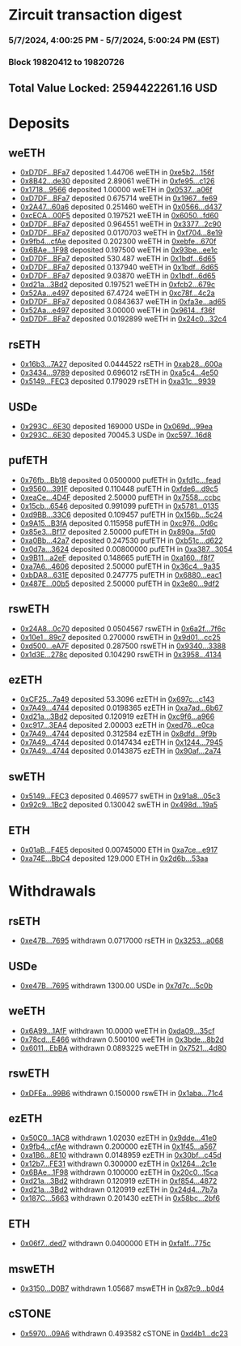 # Zircuit transaction digest
### 5/7/2024, 4:00:25 PM - 5/7/2024, 5:00:24 PM (EST)
### Block 19820412 to 19820726

## Total Value Locked: 2594422261.16 USD

# Deposits
## weETH
- [0xD7DF...BFa7](https://etherscan.io/address/0xD7DF7E085214743530afF339aFC420c7c720BFa7) deposited 1.44706 weETH in [0xe5b2...156f](https://etherscan.io/tx/0xD7DF7E085214743530afF339aFC420c7c720BFa7)
- [0x8B42...de30](https://etherscan.io/address/0x8B42d2b3Fbf1b28935612D644357C2C56d58de30) deposited 2.89061 weETH in [0xfe95...c126](https://etherscan.io/tx/0x8B42d2b3Fbf1b28935612D644357C2C56d58de30)
- [0x1718...9566](https://etherscan.io/address/0x1718CBBB004D7eFCb7855b0DA7Bb9e3d4C999566) deposited 1.00000 weETH in [0x0537...a06f](https://etherscan.io/tx/0x1718CBBB004D7eFCb7855b0DA7Bb9e3d4C999566)
- [0xD7DF...BFa7](https://etherscan.io/address/0xD7DF7E085214743530afF339aFC420c7c720BFa7) deposited 0.675714 weETH in [0x1967...fe69](https://etherscan.io/tx/0xD7DF7E085214743530afF339aFC420c7c720BFa7)
- [0x2A47...60a6](https://etherscan.io/address/0x2A47ff65b459Fd973e398dee7D12975a04dE60a6) deposited 0.251460 weETH in [0x0566...d437](https://etherscan.io/tx/0x2A47ff65b459Fd973e398dee7D12975a04dE60a6)
- [0xcECA...00F5](https://etherscan.io/address/0xcECAd9D395c2Baa4AF6d715A7115aF125D9000F5) deposited 0.197521 weETH in [0x6050...fd60](https://etherscan.io/tx/0xcECAd9D395c2Baa4AF6d715A7115aF125D9000F5)
- [0xD7DF...BFa7](https://etherscan.io/address/0xD7DF7E085214743530afF339aFC420c7c720BFa7) deposited 0.964551 weETH in [0x3377...2c90](https://etherscan.io/tx/0xD7DF7E085214743530afF339aFC420c7c720BFa7)
- [0xD7DF...BFa7](https://etherscan.io/address/0xD7DF7E085214743530afF339aFC420c7c720BFa7) deposited 0.0170703 weETH in [0xf704...8e19](https://etherscan.io/tx/0xD7DF7E085214743530afF339aFC420c7c720BFa7)
- [0x9fb4...cfAe](https://etherscan.io/address/0x9fb40D5b8b046104fF23ae13532f49B5d49DcfAe) deposited 0.202300 weETH in [0xebfe...670f](https://etherscan.io/tx/0x9fb40D5b8b046104fF23ae13532f49B5d49DcfAe)
- [0x6BAe...1F98](https://etherscan.io/address/0x6BAec7103959D1E91D22EE61C6aEA1Df4D4c1F98) deposited 0.197500 weETH in [0x93be...ee1c](https://etherscan.io/tx/0x6BAec7103959D1E91D22EE61C6aEA1Df4D4c1F98)
- [0xD7DF...BFa7](https://etherscan.io/address/0xD7DF7E085214743530afF339aFC420c7c720BFa7) deposited 530.487 weETH in [0x1bdf...6d65](https://etherscan.io/tx/0xD7DF7E085214743530afF339aFC420c7c720BFa7)
- [0xD7DF...BFa7](https://etherscan.io/address/0xD7DF7E085214743530afF339aFC420c7c720BFa7) deposited 0.137940 weETH in [0x1bdf...6d65](https://etherscan.io/tx/0xD7DF7E085214743530afF339aFC420c7c720BFa7)
- [0xD7DF...BFa7](https://etherscan.io/address/0xD7DF7E085214743530afF339aFC420c7c720BFa7) deposited 9.03870 weETH in [0x1bdf...6d65](https://etherscan.io/tx/0xD7DF7E085214743530afF339aFC420c7c720BFa7)
- [0xd21a...3Bd2](https://etherscan.io/address/0xd21aFba6C8662bEa10f774abCF53Cf66b2b13Bd2) deposited 0.197521 weETH in [0xfcb2...679c](https://etherscan.io/tx/0xd21aFba6C8662bEa10f774abCF53Cf66b2b13Bd2)
- [0x52Aa...e497](https://etherscan.io/address/0x52Aa899454998Be5b000Ad077a46Bbe360F4e497) deposited 67.4724 weETH in [0xc78f...4c2a](https://etherscan.io/tx/0x52Aa899454998Be5b000Ad077a46Bbe360F4e497)
- [0xD7DF...BFa7](https://etherscan.io/address/0xD7DF7E085214743530afF339aFC420c7c720BFa7) deposited 0.0843637 weETH in [0xfa3e...ad65](https://etherscan.io/tx/0xD7DF7E085214743530afF339aFC420c7c720BFa7)
- [0x52Aa...e497](https://etherscan.io/address/0x52Aa899454998Be5b000Ad077a46Bbe360F4e497) deposited 3.00000 weETH in [0x9614...f36f](https://etherscan.io/tx/0x52Aa899454998Be5b000Ad077a46Bbe360F4e497)
- [0xD7DF...BFa7](https://etherscan.io/address/0xD7DF7E085214743530afF339aFC420c7c720BFa7) deposited 0.0192899 weETH in [0x24c0...32c4](https://etherscan.io/tx/0xD7DF7E085214743530afF339aFC420c7c720BFa7)
## rsETH
- [0x16b3...7A27](https://etherscan.io/address/0x16b351E397a438eD065f8a67E59e56C1f99d7A27) deposited 0.0444522 rsETH in [0xab28...600a](https://etherscan.io/tx/0x16b351E397a438eD065f8a67E59e56C1f99d7A27)
- [0x3434...9789](https://etherscan.io/address/0x34349c5569e7B846c3558961552D2202760A9789) deposited 0.696012 rsETH in [0xa5c4...4e50](https://etherscan.io/tx/0x34349c5569e7B846c3558961552D2202760A9789)
- [0x5149...FEC3](https://etherscan.io/address/0x514957A4857992F0b1D6ffF57B60123AB581FEC3) deposited 0.179029 rsETH in [0xa31c...9939](https://etherscan.io/tx/0x514957A4857992F0b1D6ffF57B60123AB581FEC3)
## USDe
- [0x293C...6E30](https://etherscan.io/address/0x293C6937D8D82e05B01335F7B33FBA0c8e256E30) deposited 169000 USDe in [0x069d...99ea](https://etherscan.io/tx/0x293C6937D8D82e05B01335F7B33FBA0c8e256E30)
- [0x293C...6E30](https://etherscan.io/address/0x293C6937D8D82e05B01335F7B33FBA0c8e256E30) deposited 70045.3 USDe in [0xc597...16d8](https://etherscan.io/tx/0x293C6937D8D82e05B01335F7B33FBA0c8e256E30)
## pufETH
- [0x76fb...Bb18](https://etherscan.io/address/0x76fb696413C657a9FEDc14F2d664b700440ABb18) deposited 0.0500000 pufETH in [0xfd1c...fead](https://etherscan.io/tx/0x76fb696413C657a9FEDc14F2d664b700440ABb18)
- [0x9560...391F](https://etherscan.io/address/0x956091bc1E7E086EF4f1b479453eC9627B54391F) deposited 0.110448 pufETH in [0xfde6...d9c5](https://etherscan.io/tx/0x956091bc1E7E086EF4f1b479453eC9627B54391F)
- [0xeaCe...4D4F](https://etherscan.io/address/0xeaCe03ee098cBF1b31bcA427F0A0dc6d573c4D4F) deposited 2.50000 pufETH in [0x7558...ccbc](https://etherscan.io/tx/0xeaCe03ee098cBF1b31bcA427F0A0dc6d573c4D4F)
- [0x15cb...6546](https://etherscan.io/address/0x15cb2e57B05E1cD8dd7C4a6Ec4a5e5b4d7A56546) deposited 0.991099 pufETH in [0x5781...0135](https://etherscan.io/tx/0x15cb2e57B05E1cD8dd7C4a6Ec4a5e5b4d7A56546)
- [0xd9BB...33C6](https://etherscan.io/address/0xd9BB687768F55b1d141672EF64Ba96680EA733C6) deposited 0.109457 pufETH in [0x156b...5c24](https://etherscan.io/tx/0xd9BB687768F55b1d141672EF64Ba96680EA733C6)
- [0x9A15...B3fA](https://etherscan.io/address/0x9A15E3018F7476b86Dd018a1B46584716c04B3fA) deposited 0.115958 pufETH in [0xc976...0d6c](https://etherscan.io/tx/0x9A15E3018F7476b86Dd018a1B46584716c04B3fA)
- [0x85e3...Bf17](https://etherscan.io/address/0x85e3F17C84E239ceC91E42Ab3df021DB45feBf17) deposited 2.50000 pufETH in [0x890a...5fd0](https://etherscan.io/tx/0x85e3F17C84E239ceC91E42Ab3df021DB45feBf17)
- [0xa0Bb...42a7](https://etherscan.io/address/0xa0Bb394Be5CC8783BD1f00E3843088791B5242a7) deposited 0.247530 pufETH in [0xb51c...d622](https://etherscan.io/tx/0xa0Bb394Be5CC8783BD1f00E3843088791B5242a7)
- [0x0d7a...3624](https://etherscan.io/address/0x0d7a75Ec5C948A8f910Fb0Af4Ed63D2fccE03624) deposited 0.00800000 pufETH in [0xa387...3054](https://etherscan.io/tx/0x0d7a75Ec5C948A8f910Fb0Af4Ed63D2fccE03624)
- [0x9B11...a2eF](https://etherscan.io/address/0x9B11fAC1657E0aa9C31bd29d47Cb85494D55a2eF) deposited 0.148665 pufETH in [0xa160...f8f7](https://etherscan.io/tx/0x9B11fAC1657E0aa9C31bd29d47Cb85494D55a2eF)
- [0xa7A6...4606](https://etherscan.io/address/0xa7A6A13D550180a397817A1BB5e896E5dcAE4606) deposited 2.50000 pufETH in [0x36c4...9a35](https://etherscan.io/tx/0xa7A6A13D550180a397817A1BB5e896E5dcAE4606)
- [0xbDA8...631E](https://etherscan.io/address/0xbDA8835d7BB3E97709b1CB2e1ccD3885cEE4631E) deposited 0.247775 pufETH in [0x6880...eac1](https://etherscan.io/tx/0xbDA8835d7BB3E97709b1CB2e1ccD3885cEE4631E)
- [0x487E...00b5](https://etherscan.io/address/0x487EA1a33d1F5AEe33CC633EC969D27213c200b5) deposited 2.50000 pufETH in [0x3e80...9df2](https://etherscan.io/tx/0x487EA1a33d1F5AEe33CC633EC969D27213c200b5)
## rswETH
- [0x24A8...0c70](https://etherscan.io/address/0x24A8024D8b9804491a0aFa4fF7cD1622C4550c70) deposited 0.0504567 rswETH in [0x6a2f...7f6c](https://etherscan.io/tx/0x24A8024D8b9804491a0aFa4fF7cD1622C4550c70)
- [0x10e1...89c7](https://etherscan.io/address/0x10e15214D041f035954dE487589bF7947EC989c7) deposited 0.270000 rswETH in [0x9d01...cc25](https://etherscan.io/tx/0x10e15214D041f035954dE487589bF7947EC989c7)
- [0xd500...eA7F](https://etherscan.io/address/0xd5009d5DEa59f804eFDB17BddF111d81f7c0eA7F) deposited 0.287500 rswETH in [0x9340...3388](https://etherscan.io/tx/0xd5009d5DEa59f804eFDB17BddF111d81f7c0eA7F)
- [0x1d3E...278c](https://etherscan.io/address/0x1d3Edfb61BA4c5BD5745a94AC588dE65D18c278c) deposited 0.104290 rswETH in [0x3958...4134](https://etherscan.io/tx/0x1d3Edfb61BA4c5BD5745a94AC588dE65D18c278c)
## ezETH
- [0xCF25...7a49](https://etherscan.io/address/0xCF2549A7428892D38348Ba55B284E694BFaF7a49) deposited 53.3096 ezETH in [0x697c...c143](https://etherscan.io/tx/0xCF2549A7428892D38348Ba55B284E694BFaF7a49)
- [0x7A49...4744](https://etherscan.io/address/0x7A493Be5c2ce014cD049Bf178a1ac0Db1B434744) deposited 0.0198365 ezETH in [0xa7ad...6b67](https://etherscan.io/tx/0x7A493Be5c2ce014cD049Bf178a1ac0Db1B434744)
- [0xd21a...3Bd2](https://etherscan.io/address/0xd21aFba6C8662bEa10f774abCF53Cf66b2b13Bd2) deposited 0.120919 ezETH in [0xc9f6...a966](https://etherscan.io/tx/0xd21aFba6C8662bEa10f774abCF53Cf66b2b13Bd2)
- [0xc917...3EA4](https://etherscan.io/address/0xc917dFA06dF52b5921562f1Bf180C9eb951e3EA4) deposited 2.00003 ezETH in [0xed76...e0ca](https://etherscan.io/tx/0xc917dFA06dF52b5921562f1Bf180C9eb951e3EA4)
- [0x7A49...4744](https://etherscan.io/address/0x7A493Be5c2ce014cD049Bf178a1ac0Db1B434744) deposited 0.312584 ezETH in [0x8dfd...9f9b](https://etherscan.io/tx/0x7A493Be5c2ce014cD049Bf178a1ac0Db1B434744)
- [0x7A49...4744](https://etherscan.io/address/0x7A493Be5c2ce014cD049Bf178a1ac0Db1B434744) deposited 0.0147434 ezETH in [0x1244...7945](https://etherscan.io/tx/0x7A493Be5c2ce014cD049Bf178a1ac0Db1B434744)
- [0x7A49...4744](https://etherscan.io/address/0x7A493Be5c2ce014cD049Bf178a1ac0Db1B434744) deposited 0.0143875 ezETH in [0x90af...2a74](https://etherscan.io/tx/0x7A493Be5c2ce014cD049Bf178a1ac0Db1B434744)
## swETH
- [0x5149...FEC3](https://etherscan.io/address/0x514957A4857992F0b1D6ffF57B60123AB581FEC3) deposited 0.469577 swETH in [0x91a8...05c3](https://etherscan.io/tx/0x514957A4857992F0b1D6ffF57B60123AB581FEC3)
- [0x92c9...1Bc2](https://etherscan.io/address/0x92c9Fa2aD03eBE321640F2F0d208C2E1dc891Bc2) deposited 0.130042 swETH in [0x498d...19a5](https://etherscan.io/tx/0x92c9Fa2aD03eBE321640F2F0d208C2E1dc891Bc2)
## ETH
- [0x01aB...F4E5](https://etherscan.io/address/0x01aB0Ea0684f52E0c38faB0EAFB2F1D9158eF4E5) deposited 0.00745000 ETH in [0xa7ce...e917](https://etherscan.io/tx/0x01aB0Ea0684f52E0c38faB0EAFB2F1D9158eF4E5)
- [0xa74E...BbC4](https://etherscan.io/address/0xa74E4E45e42786DFA210C58A9CEc3077FDb5BbC4) deposited 129.000 ETH in [0x2d6b...53aa](https://etherscan.io/tx/0xa74E4E45e42786DFA210C58A9CEc3077FDb5BbC4)
# Withdrawals
## rsETH
- [0xe47B...7695](https://etherscan.io/address/0xe47BD059D18e8e2B1b242A66136CB09476577695) withdrawn 0.0717000 rsETH in [0x3253...a068](https://etherscan.io/tx/0xe47BD059D18e8e2B1b242A66136CB09476577695)
## USDe
- [0xe47B...7695](https://etherscan.io/address/0xe47BD059D18e8e2B1b242A66136CB09476577695) withdrawn 1300.00 USDe in [0x7d7c...5c0b](https://etherscan.io/tx/0xe47BD059D18e8e2B1b242A66136CB09476577695)
## weETH
- [0x6A99...1AfF](https://etherscan.io/address/0x6A99DaDC216A83AdB0191C264A1774e82fD31AfF) withdrawn 10.0000 weETH in [0xda09...35cf](https://etherscan.io/tx/0x6A99DaDC216A83AdB0191C264A1774e82fD31AfF)
- [0x78cd...E466](https://etherscan.io/address/0x78cd70A6C31118a643B5E0dAA7cFdC7108dEE466) withdrawn 0.500100 weETH in [0x3bde...8b2d](https://etherscan.io/tx/0x78cd70A6C31118a643B5E0dAA7cFdC7108dEE466)
- [0x6011...EbBA](https://etherscan.io/address/0x6011D7610D9d7E59855768613e8Ed0156Ef2EbBA) withdrawn 0.0893225 weETH in [0x7521...4d80](https://etherscan.io/tx/0x6011D7610D9d7E59855768613e8Ed0156Ef2EbBA)
## rswETH
- [0xDFEa...99B6](https://etherscan.io/address/0xDFEa38Eb381655A45fb2A3713e423e5b520599B6) withdrawn 0.150000 rswETH in [0x1aba...71c4](https://etherscan.io/tx/0xDFEa38Eb381655A45fb2A3713e423e5b520599B6)
## ezETH
- [0x50C0...1AC8](https://etherscan.io/address/0x50C0Cc23e6b493069C5Ce1a6a1a217A23e2e1AC8) withdrawn 1.02030 ezETH in [0x9dde...41e0](https://etherscan.io/tx/0x50C0Cc23e6b493069C5Ce1a6a1a217A23e2e1AC8)
- [0x9fb4...cfAe](https://etherscan.io/address/0x9fb40D5b8b046104fF23ae13532f49B5d49DcfAe) withdrawn 0.200000 ezETH in [0x1f45...a567](https://etherscan.io/tx/0x9fb40D5b8b046104fF23ae13532f49B5d49DcfAe)
- [0xa1B6...8E10](https://etherscan.io/address/0xa1B6aCBfC6fa1f9319EdF219024D05849Eb78E10) withdrawn 0.0148959 ezETH in [0x30bf...c45d](https://etherscan.io/tx/0xa1B6aCBfC6fa1f9319EdF219024D05849Eb78E10)
- [0x12b7...FE31](https://etherscan.io/address/0x12b73D2D95bC13A9Bd543c52E560d7FC35bAFE31) withdrawn 0.300000 ezETH in [0x1264...2c1e](https://etherscan.io/tx/0x12b73D2D95bC13A9Bd543c52E560d7FC35bAFE31)
- [0x6BAe...1F98](https://etherscan.io/address/0x6BAec7103959D1E91D22EE61C6aEA1Df4D4c1F98) withdrawn 0.100000 ezETH in [0x20c0...15ca](https://etherscan.io/tx/0x6BAec7103959D1E91D22EE61C6aEA1Df4D4c1F98)
- [0xd21a...3Bd2](https://etherscan.io/address/0xd21aFba6C8662bEa10f774abCF53Cf66b2b13Bd2) withdrawn 0.120919 ezETH in [0xf854...4872](https://etherscan.io/tx/0xd21aFba6C8662bEa10f774abCF53Cf66b2b13Bd2)
- [0xd21a...3Bd2](https://etherscan.io/address/0xd21aFba6C8662bEa10f774abCF53Cf66b2b13Bd2) withdrawn 0.120919 ezETH in [0x24d4...7b7a](https://etherscan.io/tx/0xd21aFba6C8662bEa10f774abCF53Cf66b2b13Bd2)
- [0x187C...5663](https://etherscan.io/address/0x187CD504FdC1dc179D33537362E1bfCA27eC5663) withdrawn 0.201430 ezETH in [0x58bc...2bf6](https://etherscan.io/tx/0x187CD504FdC1dc179D33537362E1bfCA27eC5663)
## ETH
- [0x06f7...ded7](https://etherscan.io/address/0x06f789e03661940706B231Fb15B9326543F7ded7) withdrawn 0.0400000 ETH in [0xfa1f...775c](https://etherscan.io/tx/0x06f789e03661940706B231Fb15B9326543F7ded7)
## mswETH
- [0x3150...D0B7](https://etherscan.io/address/0x3150BdCdA1b41E0F2A550955839F6b2C723aD0B7) withdrawn 1.05687 mswETH in [0x87c9...b0d4](https://etherscan.io/tx/0x3150BdCdA1b41E0F2A550955839F6b2C723aD0B7)
## cSTONE
- [0x5970...09A6](https://etherscan.io/address/0x597078723e82a101AAb82a9381a90E51272e09A6) withdrawn 0.493582 cSTONE in [0xd4b1...dc23](https://etherscan.io/tx/0x597078723e82a101AAb82a9381a90E51272e09A6)
